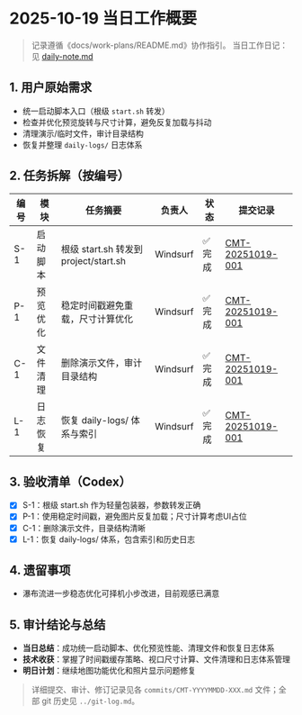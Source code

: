 # 2025-10-19 当日工作概要
> 记录遵循《docs/work-plans/README.md》协作指引。
> 当日工作日记：见 [daily-note.md](daily-note.md)

## 1. 用户原始需求
- 统一启动脚本入口（根级 `start.sh` 转发）
- 检查并优化预览旋转与尺寸计算，避免反复加载与抖动
- 清理演示/临时文件，审计目录结构
- 恢复并整理 `daily-logs/` 日志体系

## 2. 任务拆解（按编号）
| 编号 | 模块 | 任务摘要 | 负责人 | 状态 | 提交记录 |
| --- | --- | --- | --- | --- | --- |
| S-1 | 启动脚本 | 根级 start.sh 转发到 project/start.sh | Windsurf | ✅ 完成 | [CMT-20251019-001](commits/CMT-20251019-001.md) |
| P-1 | 预览优化 | 稳定时间戳避免重载，尺寸计算优化 | Windsurf | ✅ 完成 | [CMT-20251019-001](commits/CMT-20251019-001.md) |
| C-1 | 文件清理 | 删除演示文件，审计目录结构 | Windsurf | ✅ 完成 | [CMT-20251019-001](commits/CMT-20251019-001.md) |
| L-1 | 日志恢复 | 恢复 daily-logs/ 体系与索引 | Windsurf | ✅ 完成 | [CMT-20251019-001](commits/CMT-20251019-001.md) |

## 3. 验收清单（Codex）
- [x] S-1：根级 start.sh 作为轻量包装器，参数转发正确
- [x] P-1：使用稳定时间戳，避免图片反复加载；尺寸计算考虑UI占位
- [x] C-1：删除演示文件，目录结构清晰
- [x] L-1：恢复 daily-logs/ 体系，包含索引和历史日志

## 4. 遗留事项
- 瀑布流进一步稳态优化可择机小步改进，目前观感已满意

## 5. 审计结论与总结
- **当日总结**：成功统一启动脚本、优化预览性能、清理文件和恢复日志体系
- **技术收获**：掌握了时间戳缓存策略、视口尺寸计算、文件清理和日志体系管理
- **明日计划**：继续地图功能优化和照片显示问题修复

> 详细提交、审计、修订记录见各 `commits/CMT-YYYYMMDD-XXX.md` 文件；全部 git 历史见 `../git-log.md`。
